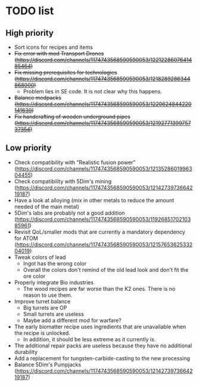 # TODO list

## High priority

- Sort icons for recipes and items
- ~~Fix error with mod Transport Drones (https://discord.com/channels/1174743568590590053/1221228607641485464)~~
- ~~Fix missing prerequisites for technologies (https://discord.com/channels/1174743568590590053/1218289286344868000)~~
  - Problem lies in SE code. It is not clear why this happens.
- ~~Balance medpacks (https://discord.com/channels/1174743568590590053/1220624844220141630)~~
- ~~Fix handcrafting of wooden underground pipes (https://discord.com/channels/1174743568590590053/1219277139975737354)~~

## Low priority

- Check compatibility with "Realistic fusion
  power" (https://discord.com/channels/1174743568590590053/1213528601996304455)
- Check compatibility with 5Dim's mining (https://discord.com/channels/1174743568590590053/1214273973664219187)
- Have a look at alloying (mix in other metals to reduce the amount needed of the main metal)
- 5Dim's labs are probably not a good addition (https://discord.com/channels/1174743568590590053/1192685170210385961)
- Revisit QoL/smaller mods that are currently a mandatory dependency for
  ATOM (https://discord.com/channels/1174743568590590053/1215765362533204019)
- Tweak colors of lead
    - Ingot has the wrong color
    - Overall the colors don't remind of the old lead look and don't fit the ore color
- Properly integrate Bio industries
    - The wood recipes are far worse than the K2 ones. There is no reason to use them.
- Improve turret balance
    - Big turrets are OP
    - Small turrets are useless
    - Maybe add a different mod for warfare?
- The early biomatter recipe uses ingredients that are unavailable when the recipe is unlocked.
    - In addition, it should be less extreme as it currently is.
- The additional repair packs are useless because they have no additional durability
- Add a replacement for tungsten-carbide-casting to the new processing
- Balance 5Dim's Pumpjacks (https://discord.com/channels/1174743568590590053/1214273973664219187)